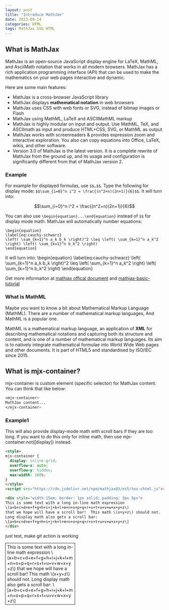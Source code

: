 ```yaml
---
layout: post
title: "Introduce MathJax"
date: 2023-09-14
categories: HTML
tags: MathJax SVG HTML
---
```


## What is MathJax

MathJax is an open-source JavaScript display engine for LaTeX, MathML, and AsciiMath notation that works in all modern browsers. MathJax has a rich application programming interface (API) that can be used to make the mathematics on your web pages interactive and dynamic. 

Here are some main features:

- MathJax is a cross-browser JavaScript library
- MathJax displays **mathematical notation** in web browsers
- MathJax uses CSS with web fonts or SVG, instead of bitmap images or Flash
- MathJax using MathML, LaTeX and ASCIIMathML markup
- MathJax is highly modular on input and output. Use MathML, TeX, and ASCIImath as input and produce HTML+CSS, SVG, or MathML as output
- MathJax works with screenreaders & provides expression zoom and interactive exploration. You also can copy equations into Office, LaTeX, wikis, and other software.
- Version 3.0 of MathJax is the latest version. It is a complete rewrite of MathJax from the ground up, and its usage and configuration is significantly different from that of MathJax version 2.

### Example

For example for displayed formulas, use `$$…$$`. Type the following for display mode: `$$\sum_{i=0}^n i^2 = \frac{(n^2+n)(2n+1)}{6}$$`. It will turn into: 

$$\sum_{i=0}^n i^2 = \frac{(n^2+n)(2n+1)}{6}$$

You can also use `\begin{equation}...\end{equation}` instead of `$$` for display mode math.
MathJax will automatically number equations:

```
\begin{equation}
\label{eq:cauchy-schwarz}
\left( \sum_{k=1}^n a_k b_k \right)^2 \leq \left( \sum_{k=1}^n a_k^2 \right) \left( \sum_{k=1}^n b_k^2 \right)
\end{equation}
```

It will turn into: 
\begin{equation}
\label{eq:cauchy-schwarz}
\left( \sum_{k=1}^n a_k b_k \right)^2 \leq \left( \sum_{k=1}^n a_k^2 \right) \left( \sum_{k=1}^n b_k^2 \right)
\end{equation}

Get more informaiton at [mathjax offical document](https://docs.mathjax.org/en/latest/index.html) and [mathjax-basic-tutorial](https://math.meta.stackexchange.com/questions/5020/mathjax-basic-tutorial-and-quick-reference)

### What is MathML
Maybe you want to know a bit about Mathematical Markup Language (MathML).
There are a number of mathematical markup languages, And MathML is a popular one.

MathML is a mathematical markup language, an application of **XML** for describing mathematical notations and capturing both its structure and content, and is one of a number of mathematical markup languages. Its aim is to natively integrate mathematical formulae into World Wide Web pages and other documents. It is part of HTML5 and standardised by ISO/IEC since 2015.

## What is mjx-container?

mjx-container is custom element (specific selector) for MathJax content. 
You can think that like below:
```css
<mjx-container>
MathJax content...
</mjx-container>
```

### Example1 
This will also provide display-mode math with scroll bars if they are too long. If you want to do this only for inline math, then use mjx-container:not([display]) instead.

```html
<style>
mjx-container {
  display: inline-grid;
  overflow-x: auto;
  overflow-y: hidden;
  max-width: 100%;
}
</style>
<script src="https://cdn.jsdelivr.net/npm/mathjax@3/es5/tex-chtml.js"></script>

<div style="width:15em; border: 1px solid; padding: 3px 5px">
This is some text with a long in-line math expression
\(a+b+c+d+e+f+g+h+i+j+k+l+m+n+o+p+q+r+s+t+u+v+w+x+y+z\)
that we hope will have a scroll bar!  This math \(x+y+z\) should not.
Long display math also gets a scroll bar:
\[a+b+c+d+e+f+g+h+i+j+k+l+m+n+o+p+q+r+s+t+u+v+w+x+y+z\]
</div>

```
just test, make git action is working
<style>
mjx-container {
  display: inline-grid;
  overflow-x: auto;
  overflow-y: hidden;
  max-width: 100%;
}
</style>

<div style="width:15em; border: 1px solid; padding: 3px 5px">
This is some text with a long in-line math expression
\(a+b+c+d+e+f+g+h+i+j+k+l+m+n+o+p+q+r+s+t+u+v+w+x+y+z\)
that we hope will have a scroll bar!  This math \(x+y+z\) should not.
Long display math also gets a scroll bar:
\[a+b+c+d+e+f+g+h+i+j+k+l+m+n+o+p+q+r+s+t+u+v+w+x+y+z\]
</div>




